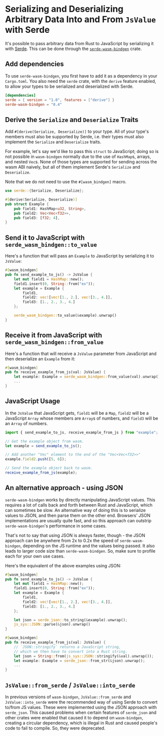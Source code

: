 # Serializing and Deserializing Arbitrary Data Into and From `JsValue` with Serde

It's possible to pass arbitrary data from Rust to JavaScript by serializing it
with [Serde](https://github.com/serde-rs/serde). This can be done through the
[`serde-wasm-bindgen`](https://docs.rs/serde-wasm-bindgen) crate.

## Add dependencies

To use `serde-wasm-bindgen`, you first have to add it as a dependency in your
`Cargo.toml`. You also need the `serde` crate, with the `derive` feature
enabled, to allow your types to be serialized and deserialized with Serde.

```toml
[dependencies]
serde = { version = "1.0", features = ["derive"] }
serde-wasm-bindgen = "0.4"
```

## Derive the `Serialize` and `Deserialize` Traits

Add `#[derive(Serialize, Deserialize)]` to your type. All of your type's
members must also be supported by Serde, i.e. their types must also implement
the `Serialize` and `Deserialize` traits.

For example, let's say we'd like to pass this `struct` to JavaScript; doing so
is not possible in `wasm-bindgen` normally due to the use of `HashMap`s, arrays,
and nested `Vec`s. None of those types are supported for sending across the wasm
ABI naively, but all of them implement Serde's `Serialize` and `Deserialize`.

Note that we do not need to use the `#[wasm_bindgen]` macro.

```rust
use serde::{Serialize, Deserialize};

#[derive(Serialize, Deserialize)]
pub struct Example {
    pub field1: HashMap<u32, String>,
    pub field2: Vec<Vec<f32>>,
    pub field3: [f32; 4],
}
```

## Send it to JavaScript with `serde_wasm_bindgen::to_value`

Here's a function that will pass an `Example` to JavaScript by serializing it to
`JsValue`:

```rust
#[wasm_bindgen]
pub fn send_example_to_js() -> JsValue {
    let mut field1 = HashMap::new();
    field1.insert(0, String::from("ex"));
    let example = Example {
        field1,
        field2: vec![vec![1., 2.], vec![3., 4.]],
        field3: [1., 2., 3., 4.]
    };

    serde_wasm_bindgen::to_value(&example).unwrap()
}
```

## Receive it from JavaScript with `serde_wasm_bindgen::from_value`

Here's a function that will receive a `JsValue` parameter from JavaScript and
then deserialize an `Example` from it:

```rust
#[wasm_bindgen]
pub fn receive_example_from_js(val: JsValue) {
    let example: Example = serde_wasm_bindgen::from_value(val).unwrap();
    ...
}
```

## JavaScript Usage

In the `JsValue` that JavaScript gets, `field1` will be a `Map`, `field2` will
be a JavaScript `Array` whose members are `Array`s of numbers, and `field3`
will be an `Array` of numbers.

```js
import { send_example_to_js, receive_example_from_js } from "example";

// Get the example object from wasm.
let example = send_example_to_js();

// Add another "Vec" element to the end of the "Vec<Vec<f32>>"
example.field2.push([5, 6]);

// Send the example object back to wasm.
receive_example_from_js(example);
```

## An alternative approach - using JSON

`serde-wasm-bindgen` works by directly manipulating JavaScript values. This
requires a lot of calls back and forth between Rust and JavaScript, which can
sometimes be slow. An alternative way of doing this is to serialize values to
JSON, and then parse them on the other end. Browsers' JSON implementations are usually quite fast, and so this
approach can outstrip `serde-wasm-bindgen`'s performance in some cases.

That's not to say that using JSON is always faster, though - the JSON approach
can be anywhere from 2x to 0.2x the speed of `serde-wasm-bindgen`, depending on
the JS runtime and the values being passed. It also leads to larger code size
than `serde-wasm-bindgen`. So, make sure to profile each for your own use
cases.

Here's the equivalent of the above examples using JSON:

```rust
#[wasm_bindgen]
pub fn send_example_to_js() -> JsValue {
    let mut field1 = HashMap::new();
    field1.insert(0, String::from("ex"));
    let example = Example {
        field1,
        field2: vec![vec![1., 2.], vec![3., 4.]],
        field3: [1., 2., 3., 4.]
    };

    let json = serde_json::to_string(&example).unwrap();
    js_sys::JSON::parse(&json).unwrap()
}

#[wasm_bindgen]
pub fn receive_example_from_js(val: JsValue) {
    // `JSON::stringify` returns a JavaScript string,
    // which we then have to convert into a Rust string.
    let json = String::from(js_sys::JSON::stringify(&val).unwrap());
    let example: Example = serde_json::from_str(&json).unwrap();
    ...
}
```

## `JsValue::from_serde` / `JsValue::into_serde`

In previous versions of `wasm-bindgen`, `JsValue::from_serde` and
`JsValue::into_serde` were the recommended way of using Serde to convert
to/from JS values. These were implemented using the JSON approach with
`serde_json`. This caused problems when certain features of `serde_json` and
other crates were enabled that caused it to depend on `wasm-bindgen`, creating
a circular dependency, which is illegal in Rust and caused people's code to
fail to compile. So, they were deprecated.
